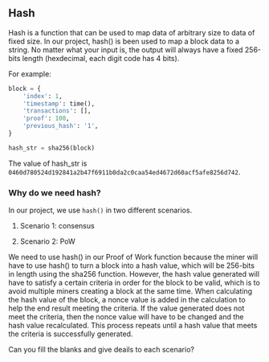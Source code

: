 ## Hash

Hash is a function that can be used to map data of arbitrary size to data of fixed size. In our project, hash() is been used to map a block data to a string. No matter what your input is, the output will always have a fixed 256-bits length (hexdecimal, each digit code has 4 bits).

For example:
```python
block = {
    'index': 1,
    'timestamp': time(),
    'transactions': [],
    'proof': 100,
    'previous_hash': '1',
}

hash_str = sha256(block)
```
The value of hash_str is `0460d780524d192841a2b47f6911b0da2c0caa54ed4672d60acf5afe8256d742`.

### Why do we need hash?
In our project, we use `hash()` in two different scenarios.

1. Scenario 1: consensus



2. Scenario 2: PoW

We need to use hash() in our Proof of Work function because the miner will have to use hash() to turn a block into a hash value, which will be 256-bits in length using the sha256 function. However, the hash value generated will have to satisfy a certain criteria in order for the block to be valid, which is to avoid multiple miners creating a block at the same time. When calculating the hash value of the block, a nonce value is added in the calculation to help the end result meeting the criteria. If the value generated does not meet the criteria, then the nonce value will have to be changed and the hash value recalculated. This process repeats until a hash value that meets the criteria is successfully generated. 

Can you fill the blanks and give deails to each scenario?
